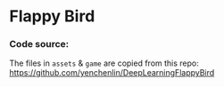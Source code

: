 # Flappy Bird

### Code source:

The files in `assets` & `game` are copied from this repo: https://github.com/yenchenlin/DeepLearningFlappyBird
